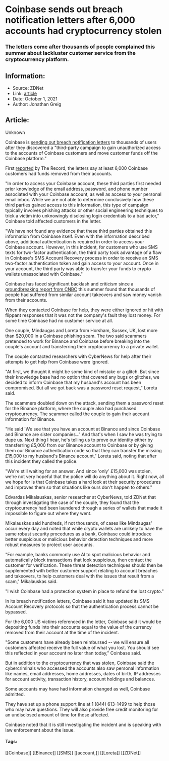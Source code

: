 # Coinbase sends out breach notification letters after 6,000 accounts had cryptocurrency stolen
### The letters come after thousands of people complained this summer about lackluster customer service from the cryptocurrency platform.

## Information:
+ Source: ZDNet
+ Link: [article](https://www.zdnet.com/article/coinbase-sends-out-breach-notification-letters-after-6000-accounts-had-funds-stolen/)
+ Date: October 1, 2021
+ Author: Jonathan Greig


## Article:
Unknown

Coinbase is [sending out breach notification letters](https://oag.ca.gov/system/files/09-24-2021%20Customer%20Notification.pdf) to thousands of users after they discovered a "third-party campaign to gain unauthorized access to the accounts of Coinbase customers and move customer funds off the Coinbase platform." 

First [reported](https://therecord.media/hackers-bypass-coinbase-2fa-to-steal-customer-funds/) by The Record, the letters say at least 6,000 Coinbase customers had funds removed from their accounts.

"In order to access your Coinbase account, these third parties first needed prior knowledge of the email address, password, and phone number associated with your Coinbase account, as well as access to your personal email inbox. While we are not able to determine conclusively how these third parties gained access to this information, this type of campaign typically involves phishing attacks or other social engineering techniques to trick a victim into unknowingly disclosing login credentials to a bad actor," Coinbase told affected customers in the letter. 

"We have not found any evidence that these third parties obtained this information from Coinbase itself. Even with the information described above, additional authentication is required in order to access your Coinbase account. However, in this incident, for customers who use SMS texts for two-factor authentication, the third party took advantage of a flaw in Coinbase's SMS Account Recovery process in order to receive an SMS two-factor authentication token and gain access to your account. Once in your account, the third party was able to transfer your funds to crypto wallets unassociated with Coinbase."


Coinbase has faced significant backlash and criticism since a [groundbreaking report from CNBC](https://www.cnbc.com/2021/08/24/coinbase-slammed-for-terrible-customer-service-after-hackers-drain-user-accounts.html) this summer found that thousands of people had suffered from similar account takeovers and saw money vanish from their accounts.

When they contacted Coinbase for help, they were either ignored or hit with flippant responses that it was not the company's fault they lost money. For some time Coinbase had no customer service at all. 

One couple, Mindaugas and Loreta from Horsham, Sussex, UK, lost more than $20,000 in a Coinbase phishing scam. The two said scammers pretended to work for Binance and Coinbase before breaking into the couple's account and transferring their cryptocurrency to a private wallet. 






The couple contacted researchers with CyberNews for help after their attempts to get help from Coinbase were ignored. 

"At first, we thought it might be some kind of mistake or a glitch. But since their knowledge base had no option that covered any bugs or glitches, we decided to inform Coinbase that my husband's account has been compromised. But all we got back was a password reset request," Loreta said.

The scammers doubled down on the attack, sending them a password reset for the Binance platform, where the couple also had purchased cryptocurrency. The scammer called the couple to gain their account information for Binance. 

"He said 'We see that you have an account at Binance and since Coinbase and Binance are sister companies…' And that's when I saw he was trying to dupe us. Next thing I hear, he's telling us to prove our identity either by transferring £5,000 from our Binance account to Coinbase or by giving them our Binance authentication code so that they can transfer the missing £15,000 to my husband's Binance account," Loreta said, noting that after this incident they called the police.

"We're still waiting for an answer. And since 'only' £15,000 was stolen, we're not very hopeful that the police will do anything about it. Right now, all we hope for is that Coinbase takes a hard look at their security procedures and improves them so that situations like ours don't happen to others."

Edvardas Mikalauskas, senior researcher at CyberNews, told ZDNet that through investigating the case of the couple, they found that the cryptocurrency had been laundered through a series of wallets that made it impossible to figure out where they went. 

Mikalauskas said hundreds, if not thousands, of cases like Mindaugas' occur every day and noted that while crypto wallets are unlikely to have the same robust security procedures as a bank, Coinbase could introduce better suspicious or malicious behavior detection techniques and more robust measures to protect user accounts. 

"For example, banks commonly use AI to spot malicious behavior and automatically block transactions that look suspicious, then contact the customer for verification. These threat detection techniques should then be supplemented with better customer support relating to account breaches and takeovers, to help customers deal with the issues that result from a scam," Mikalauskas said. 

"I wish Coinbase had a protection system in place to refund the lost crypto."

In its breach notification letters, Coinbase said it has updated its SMS Account Recovery protocols so that the authentication process cannot be bypassed. 

For the 6,000 US victims referenced in the letter, Coinbase said it would be depositing funds into their accounts equal to the value of the currency removed from their account at the time of the incident. 

"Some customers have already been reimbursed -- we will ensure all customers affected receive the full value of what you lost. You should see this reflected in your account no later than today," Coinbase said.

But in addition to the cryptocurrency that was stolen, Coinbase said the cybercriminals who accessed the accounts also saw personal information like names, email addresses, home addresses, dates of birth, IP addresses for account activity, transaction history, account holdings and balances.

Some accounts may have had information changed as well, Coinbase admitted. 

They have set up a phone support line at 1 (844) 613-1499 to help those who may have questions. They will also provide free credit monitoring for an undisclosed amount of time for those affected. 

Coinbase noted that it is still investigating the incident and is speaking with law enforcement about the issue. 





#### Tags:
[[Coinbase]] [[Binance]] [[SMS]] [[account,]] [[Loreta]] [[ZDNet]]
